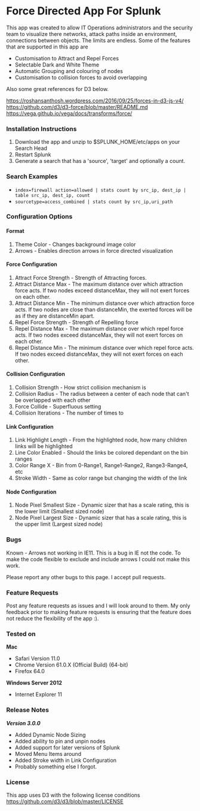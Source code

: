 # **Force Directed App For Splunk**
This app was created to allow IT Operations administrators and the security team to visualize there networks, attack paths inside an environment, connections between objects.  The limits are endless.  Some of the features that are supported in this app are

- Customisation to Attract and Repel Forces
- Selectable Dark and White Theme
- Automatic Grouping and colouring of nodes
- Customisation to collision forces to avoid overlapping

Also some great references for D3 below.

https://roshansanthosh.wordpress.com/2016/09/25/forces-in-d3-js-v4/
https://github.com/d3/d3-force/blob/master/README.md
https://vega.github.io/vega/docs/transforms/force/

### Installation Instructions

1. Download the app and unzip to $SPLUNK_HOME/etc/apps on your Search Head
2. Restart Splunk
3. Generate a search that has a 'source', 'target' and optionally a count. 

### Search Examples
- `index=firewall action=allowed | stats count by src_ip, dest_ip | table src_ip, dest_ip, count`
- `sourcetype=access_combined | stats count by src_ip,uri_path`

### Configuration Options

#### Format
1. Theme Color - Changes background image color
2. Arrows - Enables direction arrows in force directed visualization

#### Force Configuration
1. Attract Force Strength - Strength of Attracting forces. 
2. Attract Distance Max - The maximum distance over which attraction force acts. If two nodes exceed distanceMax, they will not exert forces on each other.
3. Attract Distance Min - The minimum distance over which attraction force acts. If two nodes are close than distanceMin, the exerted forces will be as if they are distanceMin apart.
4. Repel Force Strength - Strength of Repelling force
5. Repel Distance Max - The maximum distance over which repel force acts. If two nodes exceed distanceMax, they will not exert forces on each other.
6. Repel Distance Min - The minimum distance over which repel force acts. If two nodes exceed distanceMax, they will not exert forces on each other.

#### Collision Configuration
1. Collision Strength - How strict collision mechanism is
2. Collision Radius - The radius between a center of each node that can't be overlapped with each other
3. Force Collide - Superfluous setting
4. Collision Iterations - The number of times to 

#### Link Configuration
1. Link Highlight Length - From the highlighted node, how many children links will be highlighted
2. Line Color Enabled - Should the links be colored dependant on the bin ranges
3. Color Range X - Bin from 0-Range1, Range1-Range2, Range3-Range4, etc
2. Stroke Width - Same as color range but changing the width of the link

#### Node Configuration
1. Node Pixel Smallest Size - Dynamic sizer that has a scale rating, this is the lower limit (Smallest sized node)
1. Node Pixel Largest Size - Dynamic sizer that has a scale rating, this is the upper limit (Largest sized node)

### Bugs
Known - Arrows not working in IE11.  This is a bug in IE not the code.  To make the code flexible to exclude and include arrows I could not make this work.

Please report any other bugs to this page.  I accept pull requests.

### Feature Requests
Post any feature requests as issues and I will look around to them.  My only feedback prior to making feature requests is ensuring that the feature does not reduce the flexibility of the app :).

### Tested on
**Mac**
- Safari Version 11.0 
- Chrome Version 61.0.X (Official Build) (64-bit)
- Firefox 64.0

**Windows Server 2012**
- Internet Explorer 11

### Release Notes
***Version 3.0.0***
- Added Dynamic Node Sizing
- Added ability to pin and unpin nodes
- Added support for later versions of Splunk
- Moved Menu Items around
- Added Stroke width in Link Configuration
- Probably something else I forgot.

### License
This app uses D3 with the following license conditions
https://github.com/d3/d3/blob/master/LICENSE
